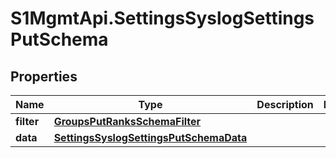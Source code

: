 # S1MgmtApi.SettingsSyslogSettingsPutSchema

## Properties
Name | Type | Description | Notes
------------ | ------------- | ------------- | -------------
**filter** | [**GroupsPutRanksSchemaFilter**](GroupsPutRanksSchemaFilter.md) |  | 
**data** | [**SettingsSyslogSettingsPutSchemaData**](SettingsSyslogSettingsPutSchemaData.md) |  | 


